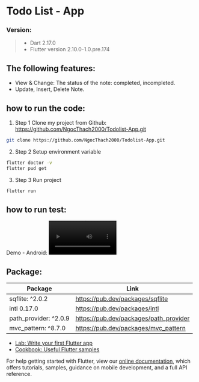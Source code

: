 # Todo List - App

### Version: 
> - Dart 2.17.0
> - Flutter version 2.10.0-1.0.pre.174 


## The following features:
  - View & Change: The status of the note: completed, incompleted.
  - Update, Insert, Delete Note.


## how to run the code: 
1.  Step 1 Clone my project from Github: https://github.com/NgocThach2000/Todolist-App.git
```sh
git clone https://github.com/NgocThach2000/Todolist-App.git
```
2.  Step 2 Setup environment variable 
```sh
flutter doctor -v
flutter pud get
```
3.  Step 3 Run project 
```sh
flutter run
```

## how to run test: 

Demo - Android:
<video src='https://user-images.githubusercontent.com/63405663/154407934-188b087e-3107-4711-8f97-9419ec4183cc.mp4' width=180/>

## Package: 
| Package | Link |
| ------ | ------ |
| sqflite: ^2.0.2 | https://pub.dev/packages/sqflite |
| intl 0.17.0 | https://pub.dev/packages/intl |
| path_provider: ^2.0.9 | https://pub.dev/packages/path_provider |
| mvc_pattern: ^8.7.0 | https://pub.dev/packages/mvc_pattern |

- [Lab: Write your first Flutter app](https://flutter.dev/docs/get-started/codelab)
- [Cookbook: Useful Flutter samples](https://flutter.dev/docs/cookbook)

For help getting started with Flutter, view our
[online documentation](https://flutter.dev/docs), which offers tutorials,
samples, guidance on mobile development, and a full API reference.

